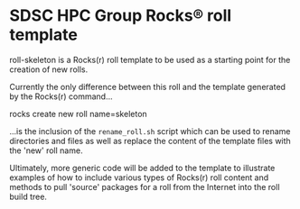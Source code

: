 # SDSC HPC Group Rocks® roll template

roll-skeleton is a Rocks(r) roll template to be used as a starting point for the creation of new rolls.

Currently the only difference between this roll and the template generated by the Rocks(r) command...

  rocks create new roll name=skeleton
  
...is the inclusion of the `rename_roll.sh` script which can be used to rename directories and files as well as replace the content of the template files with the 'new' roll name.

Ultimately, more generic code will be added to the template to illustrate examples of how to include various types of Rocks(r) roll content and methods to pull 'source' packages for a roll from the Internet into the roll build tree.
